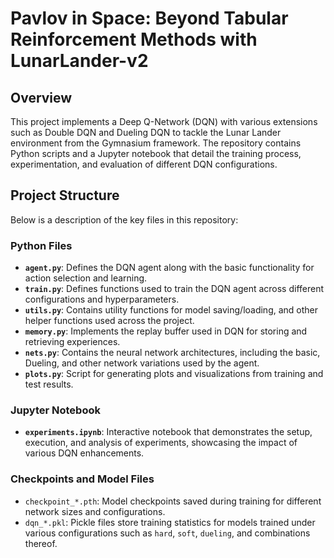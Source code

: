 # Pavlov in Space: Beyond Tabular Reinforcement Methods with LunarLander-v2

## Overview
This project implements a Deep Q-Network (DQN) with various extensions such as Double DQN and Dueling DQN to tackle the Lunar Lander environment from the Gymnasium framework. The repository contains Python scripts and a Jupyter notebook that detail the training process, experimentation, and evaluation of different DQN configurations.

## Project Structure
Below is a description of the key files in this repository:

### Python Files
- **`agent.py`**: Defines the DQN agent along with the basic functionality for action selection and learning.
- **`train.py`**: Defines functions used to train the DQN agent across different configurations and hyperparameters.
- **`utils.py`**: Contains utility functions for model saving/loading, and other helper functions used across the project.
- **`memory.py`**: Implements the replay buffer used in DQN for storing and retrieving experiences.
- **`nets.py`**: Contains the neural network architectures, including the basic, Dueling, and other network variations used by the agent.
- **`plots.py`**: Script for generating plots and visualizations from training and test results.

### Jupyter Notebook
- **`experiments.ipynb`**: Interactive notebook that demonstrates the setup, execution, and analysis of experiments, showcasing the impact of various DQN enhancements.

### Checkpoints and Model Files
- `checkpoint_*.pth`: Model checkpoints saved during training for different network sizes and configurations.
- `dqn_*.pkl`: Pickle files store training statistics for models trained under various configurations such as `hard`, `soft`, `dueling`, and combinations thereof.
